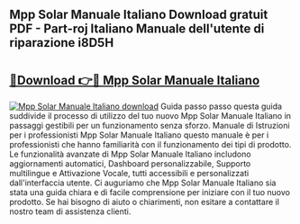 ## Mpp Solar Manuale Italiano Download gratuit PDF - Part-roj Italiano Manuale dell'utente di riparazione i8D5H

# <h2><a href="http://df9ci11.blite.top/?on=Mpp+Solar+Manuale+Italiano">🔗Download 👉🔴 Mpp Solar Manuale Italiano</a></h2>

[![Mpp Solar Manuale Italiano download](https://i.imgur.com/lujVjoI.png)](http://df9ci11.blite.top/?on=Mpp+Solar+Manuale+Italiano)
Guida passo passo questa guida suddivide il processo di utilizzo del tuo nuovo Mpp Solar Manuale Italiano in passaggi gestibili per un funzionamento senza sforzo. Manuale di Istruzioni per i professionisti Mpp Solar Manuale Italiano questo manuale è per i professionisti che hanno familiarità con il funzionamento dei tipi di prodotto. Le funzionalità avanzate di Mpp Solar Manuale Italiano includono aggiornamenti automatici, Dashboard personalizzabile, Supporto multilingue e Attivazione Vocale, tutti accessibili e personalizzati dall'interfaccia utente. Ci auguriamo che Mpp Solar Manuale Italiano sia stata una guida chiara e di facile comprensione per iniziare con il tuo nuovo prodotto. Se hai bisogno di aiuto o chiarimenti, non esitare a contattare il nostro team di assistenza clienti.
